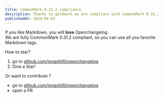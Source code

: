 ```yaml
---
title: CommonMark 0.31.2 compliance
description: Thanks to goldmark we are compliant with CommonMark 0.31.2 
publishedAt: 2024-04-03
---
```


If you like Markdown, you will **love** Openchangelog.  
We are fully CommonMark 0.31.2 compliant, so you can use all you favorite Markdown tags.

How to star?
1. go to [github.com/jonashiltl/openchangelog](github.com/jonashiltl/openchangelog)
2. Give a Star!  

Or want to contribute ?
- go to [github.com/jonashiltl/openchangelog](github.com/jonashiltl/openchangelog)
- open a PR